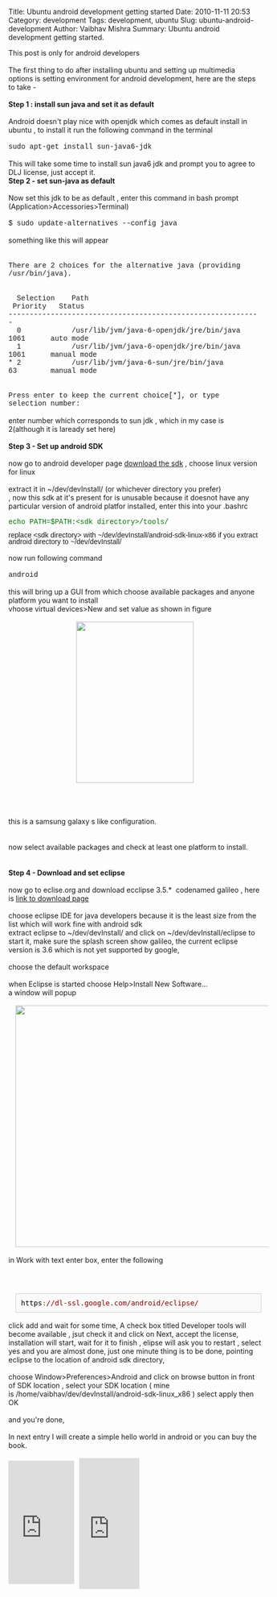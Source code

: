 Title: Ubuntu android development getting started
Date: 2010-11-11 20:53
Category: development
Tags: development, ubuntu
Slug: ubuntu-android-development
Author: Vaibhav Mishra
Summary: Ubuntu android development getting started.


<div dir="ltr" style="text-align: left;" trbidi="on">
This post is only for android developers <br />
<br />
The first thing to do after installing ubuntu and setting up multimedia options  is setting environment for android development, here are the steps to take -<br />
<br />
<b>Step 1 : install sun java and set it as default</b><br />
<br />
Android doesn't play nice with openjdk which comes as default install in ubuntu , to install it run the following command in the terminal<br />
<br />
<span class="Apple-style-span" style="font-family: 'Courier New',Courier,monospace;">sudo apt-get install sun-java6-jdk</span><br />
<br />
<span class="Apple-style-span" style="font-family: inherit;">This will take some time to install sun java6 jdk and prompt you to agree to DLJ license, just accept it.</span><br />
<b>Step 2 - set sun-java as default</b><br />
<br />
Now set this jdk to be as default , enter this command in bash prompt (Application&gt;Accessories&gt;Terminal) <br />
<br />
<span class="Apple-style-span" style="font-family: 'Courier New',Courier,monospace;">$ sudo update-alternatives --config java</span><br />
<br />
something like this will appear<br />
<br />
<br />
<span class="Apple-style-span" style="font-family: 'Courier New',Courier,monospace;">There are 2 choices for the alternative java (providing /usr/bin/java).</span><br />
<span class="Apple-style-span" style="font-family: 'Courier New',Courier,monospace;"><br />
</span><br />
<span class="Apple-style-span" style="font-family: 'Courier New',Courier,monospace;">&nbsp;&nbsp;Selection &nbsp; &nbsp;Path &nbsp; &nbsp; &nbsp; &nbsp; &nbsp; &nbsp; &nbsp; &nbsp; &nbsp; &nbsp; &nbsp; &nbsp; &nbsp; &nbsp; &nbsp; &nbsp; &nbsp; &nbsp; &nbsp;Priority &nbsp; Status</span><br />
<span class="Apple-style-span" style="font-family: 'Courier New',Courier,monospace;">------------------------------------------------------------</span><br />
<span class="Apple-style-span" style="font-family: 'Courier New',Courier,monospace;">&nbsp;&nbsp;0 &nbsp; &nbsp; &nbsp; &nbsp; &nbsp; &nbsp;/usr/lib/jvm/java-6-openjdk/jre/bin/java &nbsp; 1061 &nbsp; &nbsp; &nbsp;auto mode</span><br />
<span class="Apple-style-span" style="font-family: 'Courier New',Courier,monospace;">&nbsp;&nbsp;1 &nbsp; &nbsp; &nbsp; &nbsp; &nbsp; &nbsp;/usr/lib/jvm/java-6-openjdk/jre/bin/java &nbsp; 1061 &nbsp; &nbsp; &nbsp;manual mode</span><br />
<span class="Apple-style-span" style="font-family: 'Courier New',Courier,monospace;">* 2 &nbsp; &nbsp; &nbsp; &nbsp; &nbsp; &nbsp;/usr/lib/jvm/java-6-sun/jre/bin/java &nbsp; &nbsp; &nbsp; 63 &nbsp; &nbsp; &nbsp; &nbsp;manual mode</span><br />
<span class="Apple-style-span" style="font-family: 'Courier New',Courier,monospace;"><br />
</span><br />
<span class="Apple-style-span" style="font-family: 'Courier New',Courier,monospace;">Press enter to keep the current choice[*], or type selection number:&nbsp;</span><br />
<div>
<br /></div>
<div>
enter number which corresponds to sun jdk , which in my case is 2(although it is laready set here)</div>
<div>
<br /></div>
<div>
<b>Step 3 - Set up android SDK</b></div>
<div>
<br /></div>
<div>
now go to android developer page <a href="http://developer.android.com/sdk/index.html">download the sdk</a>&nbsp;, choose linux version for linux</div>
<div>
<br /></div>
<div>
extract it in ~/dev/devInstall/ (or whichever directory you prefer)</div>
<div>
, now this sdk at it's present for is unusable because it doesnot have any particular version of android platfor installed, enter this into your .bashrc</div>
<div>
<br /></div>
<div>
<span class="Apple-style-span" style="color: #007000;"><span class="Apple-style-span" style="line-height: 13px;"><span class="Apple-style-span" style="font-family: 'Courier New',Courier,monospace;">echo PATH=$PATH:&lt;sdk directory&gt;/tools/</span></span></span></div>
<div>
<span class="Apple-style-span" style="color: #007000; font-family: monospace; font-size: small;"><span class="Apple-style-span" style="font-size: 13px; line-height: 13px;"><br />
</span></span></div>
<div>
<span class="Apple-style-span" style="line-height: 13px;"><span class="Apple-style-span" style="font-family: 'Trebuchet MS',sans-serif;">replace &lt;sdk directory&gt; with ~/dev/devInstall/android-sdk-linux-x86 if you extract android directory to ~/dev/devInstall/</span></span></div>
<div>
<br /></div>
<div>
now run following command&nbsp;</div>
<div>
<br /></div>
<div>
<span class="Apple-style-span" style="font-family: 'Courier New',Courier,monospace;">android</span></div>
<div>
<br /></div>
<div>
this will bring up a GUI from which choose available packages and anyone platform you want to install</div>
<div>
vhoose virtual devices&gt;New and set value as shown in figure</div>
<div>
<br /></div>
<div class="separator" style="clear: both; text-align: center;">
<a href="http://1.bp.blogspot.com/_8IgrExDrA8Y/TNzDfExJ0BI/AAAAAAAAB9M/Y92EoMSAFuk/s1600/Screenshot-Create+new+Android+Virtual+Device+%2528AVD%2529+.png" imageanchor="1" style="margin-left: 1em; margin-right: 1em;"><img border="0" src="http://1.bp.blogspot.com/_8IgrExDrA8Y/TNzDfExJ0BI/AAAAAAAAB9M/Y92EoMSAFuk/s320/Screenshot-Create+new+Android+Virtual+Device+%2528AVD%2529+.png" height="320" width="234" /></a></div>
<div>
<br /></div>
<br />
<span class="Apple-style-span" style="font-family: inherit;"><br />
</span><br />
<span class="Apple-style-span" style="font-family: inherit;">this is a samsung galaxy s like configuration.</span><br />
<span class="Apple-style-span" style="font-family: inherit;"><br />
</span><br />
<span class="Apple-style-span" style="font-family: inherit;">now select available packages and check at least one platform to install.</span><br />
<span class="Apple-style-span" style="font-family: inherit;"><br />
</span><br />
<span class="Apple-style-span" style="font-family: inherit;"><b>Step 4 - Download and set eclipse</b></span><br />
<br />
now go to eclise.org and download ecclipse 3.5.* &nbsp;codenamed galileo , here is <a href="http://www.eclipse.org/downloads/packages/release/galileo/r">link to download page</a><br />
<br />
choose eclipse IDE for java developers because it is the least size from the list which will work fine with android sdk<br />
extract eclipse to ~/dev/devInstall/ and click on ~/dev/devInstall/eclipse to start it, make sure the splash screen show galileo, the current eclipse version is 3.6 which is not yet supported by google,<br />
<br />
choose the default workspace<br />
<br />
when Eclipse is started choose Help&gt;Install New Software...<br />
a window will popup<br />
<br />
<div class="separator" style="clear: both; text-align: center;">
<a href="http://1.bp.blogspot.com/_8IgrExDrA8Y/TNzFQK-mAKI/AAAAAAAAB9Q/ZUwsSwx2UtQ/s1600/Screenshot-Install+.png" imageanchor="1" style="margin-left: 1em; margin-right: 1em;"><img border="0" src="http://1.bp.blogspot.com/_8IgrExDrA8Y/TNzFQK-mAKI/AAAAAAAAB9Q/ZUwsSwx2UtQ/s640/Screenshot-Install+.png" height="480" width="640" /></a></div>
<br />
<span class="Apple-style-span" style="font-family: inherit;">in Work with text enter box, enter the following</span><br />
<span class="Apple-style-span" style="font-family: inherit;"><br />
</span><br />
<span class="Apple-style-span" style="font-family: inherit;"><span class="Apple-style-span" style="border-collapse: collapse; font-family: arial,sans-serif; font-size: 13px; line-height: 16px;"></span></span><br />
<pre class="prettyprint" style="background-color: #fafafa; border: 1px solid rgb(204, 204, 204); color: #007000; font-family: monospace; line-height: inherit; margin: 0.5em 0px 0px 1em; overflow: auto; padding: 10px;"><span class="Apple-style-span" style="font-family: inherit;"><span class="pln" style="color: black;">https</span><span class="pun" style="color: #666600;">:</span><span class="com" style="color: #880000;">//dl-ssl.google.com/android/ecli</span><span class="Apple-style-span" style="color: #880000;">pse/</span></span></pre>
<div style="color: #333333;">
<span class="Apple-style-span" style="font-family: inherit;"><span class="com" style="color: #880000;"><br />
</span></span></div>
<div>
<span class="Apple-style-span" style="font-family: inherit;">click add and wait for some time, A check box titled Developer tools will become available , jsut check it and click on Next, accept the license, installation will start, wait for it to finish , elipse will ask you to restart , select yes and you are almost done, just one minute thing is to be done, pointing eclipse to the location of android sdk directory,</span></div>
<div>
<span class="Apple-style-span" style="font-family: inherit;"><br />
</span></div>
<div>
<span class="Apple-style-span" style="font-family: inherit;">choose Window&gt;Preferences&gt;Android and click on browse button in front of SDK location , select your SDK location ( mine is&nbsp;/home/vaibhav/dev/devInstall/android-sdk-linux_x86</span>&nbsp;) select apply then OK</div>
<div>
<br /></div>
<div>
and you're done,</div>
<div>
<br /></div>
<div>
In next entry I will create a simple hello world in android or you can buy the book.</div>
<br />
<iframe frameborder="0" marginheight="0" marginwidth="0" scrolling="no" src="http://www.flipkart.com/affiliateiframe.php?bc=FFFFFF&amp;tc=000000&amp;lc=A52A2A&amp;buy=&amp;affid=INVaibhNic&amp;id=OU23F8O55D&amp;type=3&amp;price=yes&amp;border=yes&amp;height=260&amp;width=120" style="height: 260px; width: 120px;"></iframe>    <iframe align="left" frameborder="0" marginheight="0" marginwidth="0" scrolling="no" src="http://rcm.amazon.com/e/cm?t=widgetsamazon-20&amp;o=1&amp;p=8&amp;l=bpl&amp;asins=0470565527&amp;fc1=000000&amp;IS2=1&amp;lt1=_blank&amp;m=amazon&amp;lc1=0000FF&amp;bc1=000000&amp;bg1=FFFFFF&amp;f=ifr" style="align: left; height: 245px; padding-right: 10px; padding-top: 5px; width: 131px;"></iframe></div>
